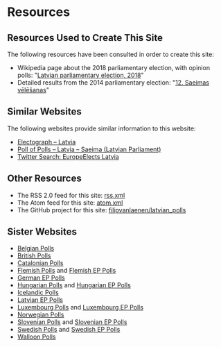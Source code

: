 # Resources

## Resources Used to Create This Site

The following resources have been consulted in order to create this site:

+ Wikipedia page about the 2018 parliamentary election, with opinion polls: "[Latvian parliamentary election, 2018](https://en.wikipedia.org/wiki/Latvian_parliamentary_election,_2018)"
+ Detailed results from the 2014 parliamentary election: "[12. Saeimas vēlēšanas](http://sv2014.cvk.lv/index_rez.html)"

## Similar Websites

The following websites provide similar information to this website:

+ [Electograph – Latvia](http://www.electograph.com/search/label/Latvia)
+ [Poll of Polls – Latvia – Saeima (Latvian Parliament)](https://pollofpolls.eu/LV)
+ [Twitter Search: EuropeElects Latvia](https://twitter.com/search?f=tweets&vertical=default&q=europeelects%20latvia&src=typd)

## Other Resources

+ The RSS 2.0 feed for this site: [rss.xml](rss.xml)
+ The Atom feed for this site: [atom.xml](atom.xml)
+ The GitHub project for this site: [filipvanlaenen/latvian_polls](https://github.com/filipvanlaenen/latvian_polls)

## Sister Websites

+ [Belgian Polls](https://filipvanlaenen.github.io/belgian_polls/)
+ [British Polls](https://filipvanlaenen.github.io/british_polls/)
+ [Catalonian Polls](https://filipvanlaenen.github.io/catalonian_polls/)
+ [Flemish Polls](https://filipvanlaenen.github.io/flemish_polls/) and [Flemish EP Polls](https://filipvanlaenen.github.io/flemish_ep_polls/)
+ [German EP Polls](https://filipvanlaenen.github.io/german_ep_polls/)
+ [Hungarian Polls](https://filipvanlaenen.github.io/hungarian_polls/) and [Hungarian EP Polls](https://filipvanlaenen.github.io/hungarian_ep_polls/)
+ [Icelandic Polls](https://filipvanlaenen.github.io/icelandic_polls/)
+ [Latvian EP Polls](https://filipvanlaenen.github.io/latvian_ep_polls/)
+ [Luxembourg Polls](https://filipvanlaenen.github.io/luxembourg_polls/) and [Luxembourg EP Polls](https://filipvanlaenen.github.io/luxembourg_ep_polls/)
+ [Norwegian Polls](https://filipvanlaenen.github.io/norwegian_polls/)
+ [Slovenian Polls](https://filipvanlaenen.github.io/slovenian_polls/) and [Slovenian EP Polls](https://filipvanlaenen.github.io/slovenian_ep_polls/)
+ [Swedish Polls](https://filipvanlaenen.github.io/swedish_polls/) and [Swedish EP Polls](https://filipvanlaenen.github.io/swedish_ep_polls/)
+ [Walloon Polls](https://filipvanlaenen.github.io/walloon_polls/)
